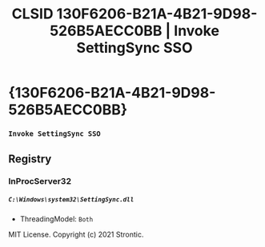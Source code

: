 ﻿---
title: "CLSID 130F6206-B21A-4B21-9D98-526B5AECC0BB | Invoke SettingSync SSO"
excerpt: What is COM-Object CLSID 130F6206-B21A-4B21-9D98-526B5AECC0BB?
---

# {130F6206-B21A-4B21-9D98-526B5AECC0BB}

### `Invoke SettingSync SSO`

## Registry


### InProcServer32

##### `C:\Windows\system32\SettingSync.dll`
* ThreadingModel: `Both`

MIT License. Copyright (c) 2021 Strontic.


